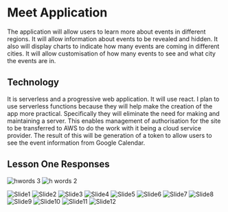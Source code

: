 # Meet Application

The application will allow users to learn more about events in different regions. It will allow information about events to be revealed and hidden. It also will display charts to indicate how many events are coming in different cities. It will allow customisation of how many events to see and what city the events are in.

## Technology

It is serverless and a progressive web application. It will use react. I plan to use serverless functions because they will help make the creation of the app more practical. Specifically they will eliminate the need for making and maintaining a server. This enables management of authorisation for the site to be transferred to AWS to do the work with it being a cloud service provider. The result of this will be generation of a token to allow users to see the event information from Google Calendar.

## Lesson One Responses

![hwords 3](https://user-images.githubusercontent.com/123141973/226780068-cbe282c1-17e0-4f2a-9de4-f74d58027f3d.jpg)
![h words 2](https://user-images.githubusercontent.com/123141973/226780095-1d6020f0-da14-4b17-b7fc-3e7b3e8664a3.jpg)

![Slide1](https://user-images.githubusercontent.com/123141973/226737480-8ad2716b-ceee-4010-9159-019af88540f4.JPG)
![Slide2](https://user-images.githubusercontent.com/123141973/226737485-c6f13439-ef1b-4099-8a3c-27d636d17099.JPG)
![Slide3](https://user-images.githubusercontent.com/123141973/226737487-3275695e-062e-4db1-864e-14bac628a29f.JPG)
![Slide4](https://user-images.githubusercontent.com/123141973/226737489-004dd2df-c529-40cd-8755-80c732b6b61a.JPG)
![Slide5](https://user-images.githubusercontent.com/123141973/226737490-e1d71c00-5fbc-4d40-9528-13e69d65aa6a.JPG)
![Slide6](https://user-images.githubusercontent.com/123141973/226737491-e47caa51-55a2-444f-bfc5-5db06c988c38.JPG)
![Slide7](https://user-images.githubusercontent.com/123141973/226737493-284c305a-8e02-414c-9d19-0f198fe20ab8.JPG)
![Slide8](https://user-images.githubusercontent.com/123141973/226737499-f2fdf4d4-40e4-45d5-a3c9-a9a33192fa55.JPG)
![Slide9](https://user-images.githubusercontent.com/123141973/226737500-bb10572e-a0aa-4592-a555-18db1c619e42.JPG)
![Slide10](https://user-images.githubusercontent.com/123141973/226737503-e5c1b3fb-c438-4722-80a3-8ba0d37ba5ab.JPG)
![Slide11](https://user-images.githubusercontent.com/123141973/226737506-a29c87a8-30a2-49b3-96f2-e251f3ea7705.JPG)
![Slide12](https://user-images.githubusercontent.com/123141973/226737509-d8e7faab-2585-4a88-8922-b6ee6d92e4cf.JPG)
